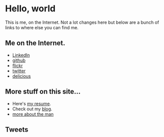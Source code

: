 <div class="hero-unit">
<h1>Hello, world</h1>
<p>This is me, on the Internet.  Not a lot changes here but below are a bunch of links to where
else you can find me.</p>
</div> <!-- hero -->

<div class="row">
<div class="span4">
<h2>Me on the Internet.</h2>
<ul>
<li><a href="http://www.linkedin.com/in/demian0311">LinkedIn</a>
<li><a href="https://github.com/demian0311">github</a>
<li><a href="http://www.flickr.com/photos/neidetcher">flickr</a>
<li><a href="http://twitter.com/#!/demian0311">twitter</a>
<li><a href="http://www.delicious.com/demian0311">delicious</a>
</ul>
</div>

<div class="span4">
<!--img src="http://farm4.staticflickr.com/3483/3778014281_80ca8fbfaf_t.jpg"/-->
<h2>More stuff on this site...</h2>
<ul>
<li>Here's <a href="resume.html">my resume</a>.
<li>Check out my <a href="/blog">blog</a>.
<li><a href="/about.html">more about the man</a>
</ul>
</div>

<div class="span4">
<h2>Tweets</h2>
<script charset="utf-8" src="http://widgets.twimg.com/j/2/widget.js"></script>
<script>
new TWTR.Widget({
  version: 2,
  type: 'profile',
  rpp: 1,
  interval: 30000,
  width: 'auto',
  height: 100,
  theme: {
    shell: {
      background: '#ffffff',
      color: '#ffffff'
    },
    tweets: {
      background: '#ffffff',
      color: '#333333',
      links: '#5C89D0'
    }
  },
  features: {
    scrollbar: true,
    loop: false,
    live: false,
    behavior: 'all'
  }
}).render().setUser('demian0311').start();
</script>
</div>




</div><!-- row -->

